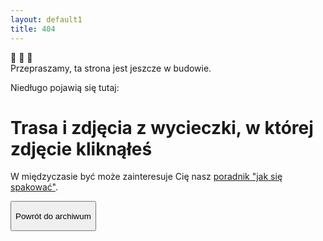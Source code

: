 ```yaml
---
layout: default1
title: 404
---
```

<div class="flex justify-center items-center w-full min-h-screen p-2">
  <div class="w-full max-w-[800px] px-4">
    <div class="grid grid-rows-3 justify-items-center gap-1">
      <div class="animate-bounce text-5xl sm:text-6xl text-center">🦔 🦔 🦔</div>
      <div class="text-2xl sm:text-3xl text-center">
        Przepraszamy, ta strona jest jeszcze w budowie.
        <p class="text-xl mt-4">Niedługo pojawią się tutaj:</p>
        <h1 class="text-xl font-bold mt-2">Trasa i zdjęcia z wycieczki, w której zdjęcie kliknąłeś</h1>
        <p class="mt-6">W międzyczasie być może zainteresuje Cię nasz <a href="ekwipunek.html">poradnik "jak się spakować"</a>.</p>
      </div>
      <button class="text-amber-50 w-full px-6 red-yellow-button py-1 sm:px-10 md:px-16 sm:py-4 cursor-pointer rounded-full orangeShadow font-medium"
        onclick="window.location.href='https://kama-pa-go.github.io/KGprojects/galeria.html'">
        <p class="text-base sm:text-lg md:text-xl">Powrót do archiwum</p>
    </button> 
    </div>
  </div>
</div>
